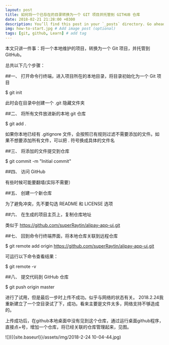 ```yaml
---
layout: post
title: 如何将一个已存在的目录转换为一个 GIT 项目并托管到 GITHUB 仓库
date: 2018-02-21 21:28:00 +0300
description: You’ll find this post in your `_posts` directory. Go ahead and edit it and re-build the site to see your changes. # Add post description (optional)
img: how-to-start.jpg # Add image post (optional)
tags: [git, github, Learn] # add tag
---
```


本文只讲一件事：将一个本地维护的项目，转换为一个 Git 项目，并托管到 GitHub。  


总共以下几个步骤：  


##一、 打开命令行终端，进入项目所在的本地目录，将目录初始化为一个 Git 项目  


$ git init  

此时会在目录中创建一个 .git 隐藏文件夹  


##二、 将所有文件放进新的本地 git 仓库  


$ git add .  

如果你本地已经有 .gitignore 文件，会按照已有规则过滤不需要添加的文件。如果不想要添加所有文件，可以把 . 符号换成具体的文件名  


##三、 将添加的文件提交到仓库  


$ git commit -m "Initial commit"  

##四、 访问 GitHub  


有些时候可能要翻墙(实际不需要）  


##五、 创建一个新仓库  


为了避免冲突，先不要勾选 README 和 LICENSE 选项  


##六、 在生成的项目主页上，复制仓库地址  


类似于 https://github.com/superRaytin/alipay-app-ui.git  


##七、 回到命令行终端界面，将本地仓库关联到远程仓库  


$ git remote add origin https://github.com/superRaytin/alipay-app-ui.git  

可运行以下命令查看结果：  


$ git remote -v  

##八、 提交代码到 GitHub 仓库  


$ git push origin master  
  
进行了试用，但是最后一步时上传不成功。似乎与网络的状态有关。
2018.2.24我重新建立了一个空目录试了下，成功。看来主要是文件太多，网络支持不够造成的。  
 
上传成功后，在github本地桌面中没有见到这个仓库，通过运行桌面github程序，直接点+号，增加一个仓库，将已经关联的仓库管理起来，见图。

![]({{site.baseurl}}/assets/img/2018-2-24 10-04-44.jpg)
  

